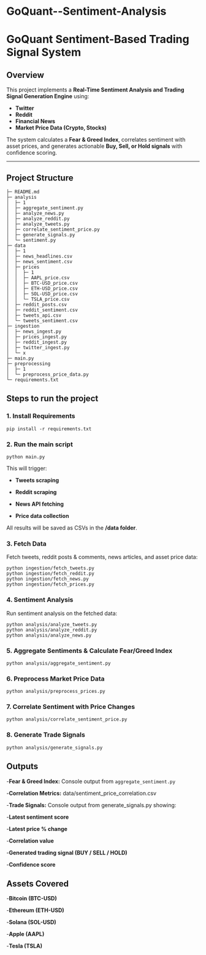 # GoQuant--Sentiment-Analysis

# GoQuant Sentiment-Based Trading Signal System

## Overview
This project implements a **Real-Time Sentiment Analysis and Trading Signal Generation Engine** using:
- **Twitter**
- **Reddit**
- **Financial News**
- **Market Price Data (Crypto, Stocks)**

The system calculates a **Fear & Greed Index**, correlates sentiment with asset prices, and generates actionable **Buy, Sell, or Hold signals** with confidence scoring.

---

## Project Structure
``` 
├─ README.md
├─ analysis
│  ├─ 1
│  ├─ aggregate_sentiment.py
│  ├─ analyze_news.py
│  ├─ analyze_reddit.py
│  ├─ analyze_tweets.py
│  ├─ correlate_sentiment_price.py
│  ├─ generate_signals.py
│  └─ sentiment.py
├─ data
│  ├─ 1
│  ├─ news_headlines.csv
│  ├─ news_sentiment.csv
│  ├─ prices
│  │  ├─ 1
│  │  ├─ AAPL_price.csv
│  │  ├─ BTC-USD_price.csv
│  │  ├─ ETH-USD_price.csv
│  │  ├─ SOL-USD_price.csv
│  │  └─ TSLA_price.csv
│  ├─ reddit_posts.csv
│  ├─ reddit_sentiment.csv
│  ├─ tweets_api.csv
│  └─ tweets_sentiment.csv
├─ ingestion
│  ├─ news_ingest.py
│  ├─ prices_ingest.py
│  ├─ reddit_ingest.py
│  ├─ twitter_ingest.py
│  └─ x
├─ main.py
├─ preprocessing
│  ├─ 1
│  └─ preprocess_price_data.py
└─ requirements.txt
```

## Steps to run the project

### 1. Install Requirements
```
pip install -r requirements.txt
```

### 2. Run the main  script
```
python main.py
```
This will trigger:

- **Tweets scraping**

- **Reddit scraping**

- **News API fetching**

- **Price data collection**

All results will be saved as CSVs in the **/data folder**.

### 3. Fetch Data
Fetch tweets, reddit posts & comments, news articles, and asset price data:
```
python ingestion/fetch_tweets.py
python ingestion/fetch_reddit.py
python ingestion/fetch_news.py
python ingestion/fetch_prices.py

```

### 4. Sentiment Analysis
Run sentiment analysis on the fetched data:
```
python analysis/analyze_tweets.py
python analysis/analyze_reddit.py
python analysis/analyze_news.py

```

### 5. Aggregate Sentiments & Calculate Fear/Greed Index
```
python analysis/aggregate_sentiment.py
```

### 6. Preprocess Market Price Data
```
python analysis/preprocess_prices.py

```

### 7. Correlate Sentiment with Price Changes
```
python analysis/correlate_sentiment_price.py

```

### 8. Generate Trade Signals
```
python analysis/generate_signals.py

```

## Outputs
-**Fear & Greed Index:** Console output from ```aggregate_sentiment.py```

-**Correlation Metrics:** data/sentiment_price_correlation.csv

-**Trade Signals:** Console output from generate_signals.py showing:

-**Latest sentiment score**

-**Latest price % change**

-**Correlation value**

-**Generated trading signal (BUY / SELL / HOLD)**

-**Confidence score**

## Assets Covered
-**Bitcoin (BTC-USD)**

-**Ethereum (ETH-USD)**

-**Solana (SOL-USD)**

-**Apple (AAPL)**

-**Tesla (TSLA)**
